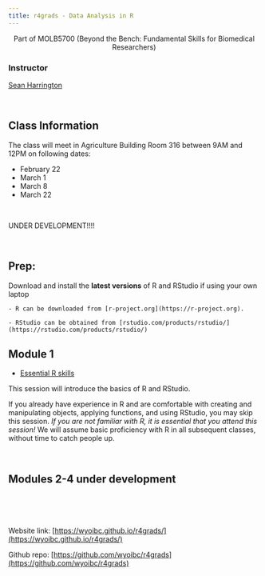 ```yaml
---
title: r4grads - Data Analysis in R
---
```


<center>
Part of MOLB5700 (Beyond the Bench: Fundamental Skills for Biomedical Researchers)
</center>

### Instructor
[Sean Harrington](mailto:sharrin2@uwyo.edu)

<br>

## Class Information

The class will meet in Agriculture Building Room 316 between 9AM and 12PM on following dates:

- February 22
- March 1 
- March 8
- March 22

<br>



UNDER DEVELOPMENT!!!!



<br>


## Prep:

Download and install the **latest versions** of R and RStudio if using your own laptop

	- R can be downloaded from [r-project.org](https://r-project.org). 

	- RStudio can be obtained from [rstudio.com/products/rstudio/](https://rstudio.com/products/rstudio/)




## Module 1

- [Essential R skills](Module_1/Intro_R.html)

This session will introduce the basics of R and RStudio.

If you already have experience in R and are comfortable with creating and manipulating objects, applying functions, and using RStudio, you may skip this session. *If you are not familiar with R, it is essential that you attend this session!* We will assume basic proficiency with R in all subsequent classes, without time to catch people up.


<br>

## Modules 2-4 under development

<br>
<br>
<br>

Website link: [https://wyoibc.github.io/r4grads/](https://wyoibc.github.io/r4grads/)

Github repo: [https://github.com/wyoibc/r4grads](https://github.com/wyoibc/r4grads)


<br><br><br><br>
<br><br><br><br>




